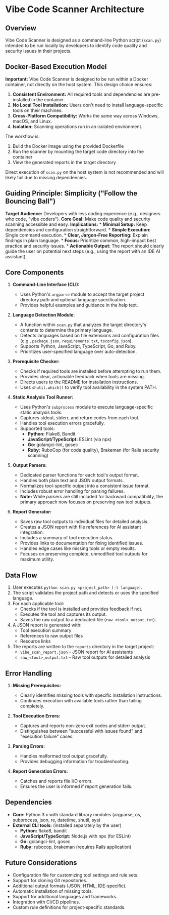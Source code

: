 # Vibe Code Scanner Architecture

## Overview

Vibe Code Scanner is designed as a command-line Python script (`scan.py`) intended to be run locally by developers to identify code quality and security issues in their projects.

## Docker-Based Execution Model

**Important:** Vibe Code Scanner is designed to be run within a Docker container, not directly on the host system. This design choice ensures:

1. **Consistent Environment:** All required tools and dependencies are pre-installed in the container.
2. **No Local Tool Installation:** Users don't need to install language-specific tools on their machines.
3. **Cross-Platform Compatibility:** Works the same way across Windows, macOS, and Linux.
4. **Isolation:** Scanning operations run in an isolated environment.

The workflow is:
1. Build the Docker image using the provided Dockerfile
2. Run the scanner by mounting the target code directory into the container
3. View the generated reports in the target directory

Direct execution of `scan.py` on the host system is not recommended and will likely fail due to missing dependencies.

## Guiding Principle: Simplicity ("Follow the Bouncing Ball")

**Target Audience:** Developers with less coding experience (e.g., designers who code, "vibe coders").
**Core Goal:** Make code quality and security scanning accessible and easy.
**Implications:**
    *   **Minimal Setup:** Keep dependencies and configuration straightforward.
    *   **Simple Execution:** Single command execution.
    *   **Clear, Jargon-Free Reporting:** Explain findings in plain language.
    *   **Focus:** Prioritize common, high-impact best practice and security issues.
    *   **Actionable Output:** The report should clearly guide the user on potential next steps (e.g., using the report with an IDE AI assistant).

## Core Components

1.  **Command-Line Interface (CLI):**
    *   Uses Python's `argparse` module to accept the target project directory path and optional language specification.
    *   Provides helpful examples and guidance in the help text.

2.  **Language Detection Module:**
    *   A function within `scan.py` that analyzes the target directory's contents to determine the primary language.
    *   Detects languages based on file extensions and configuration files (e.g., `package.json`, `requirements.txt`, `tsconfig.json`).
    *   Supports Python, JavaScript, TypeScript, Go, and Ruby.
    *   Prioritizes user-specified language over auto-detection.

3.  **Prerequisite Checker:**
    *   Checks if required tools are installed before attempting to run them.
    *   Provides clear, actionable feedback when tools are missing.
    *   Directs users to the README for installation instructions.
    *   Uses `shutil.which()` to verify tool availability in the system PATH.

4.  **Static Analysis Tool Runner:**
    *   Uses Python's `subprocess` module to execute language-specific static analysis tools.
    *   Captures stdout, stderr, and return codes from each tool.
    *   Handles tool execution errors gracefully.
    *   Supported tools:
        *   **Python:** Flake8, Bandit
        *   **JavaScript/TypeScript:** ESLint (via npx)
        *   **Go:** golangci-lint, gosec
        *   **Ruby:** RuboCop (for code quality), Brakeman (for Rails security scanning)

5.  **Output Parsers:**
    *   Dedicated parser functions for each tool's output format.
    *   Handles both plain text and JSON output formats.
    *   Normalizes tool-specific output into a consistent issue format.
    *   Includes robust error handling for parsing failures.
    *   **Note:** While parsers are still included for backward compatibility, the primary approach now focuses on preserving raw tool outputs.

6.  **Report Generator:**
    *   Saves raw tool outputs to individual files for detailed analysis.
    *   Creates a JSON report with file references for AI assistant integration.
    *   Includes a summary of tool execution status.
    *   Provides links to documentation for fixing identified issues.
    *   Handles edge cases like missing tools or empty results.
    *   Focuses on preserving complete, unmodified tool outputs for maximum utility.

## Data Flow

1.  User executes `python scan.py <project_path> [-l language]`.
2.  The script validates the project path and detects or uses the specified language.
3.  For each applicable tool:
    *   Checks if the tool is installed and provides feedback if not.
    *   Executes the tool and captures its output.
    *   Saves the raw output to a dedicated file (`raw_<tool>_output.txt`).
4.  A JSON report is generated with:
    *   Tool execution summary
    *   References to raw output files
    *   Resource links
5.  The reports are written to the `reports` directory in the target project:
    *   `vibe_scan_report.json` - JSON report for AI assistants
    *   `raw_<tool>_output.txt` - Raw tool outputs for detailed analysis

## Error Handling

1.  **Missing Prerequisites:**
    *   Clearly identifies missing tools with specific installation instructions.
    *   Continues execution with available tools rather than failing completely.

2.  **Tool Execution Errors:**
    *   Captures and reports non-zero exit codes and stderr output.
    *   Distinguishes between "successful with issues found" and "execution failure" cases.

3.  **Parsing Errors:**
    *   Handles malformed tool output gracefully.
    *   Provides debugging information for troubleshooting.

4.  **Report Generation Errors:**
    *   Catches and reports file I/O errors.
    *   Ensures the user is informed if report generation fails.

## Dependencies

*   **Core:** Python 3.x with standard library modules (argparse, os, subprocess, json, re, datetime, shutil, sys)
*   **External CLI tools:** (installed separately by the user)
    *   **Python:** flake8, bandit
    *   **JavaScript/TypeScript:** Node.js with npx (for ESLint)
    *   **Go:** golangci-lint, gosec
    *   **Ruby:** rubocop, brakeman (requires Rails application)

## Future Considerations

*   Configuration file for customizing tool settings and rule sets.
*   Support for cloning Git repositories.
*   Additional output formats (JSON, HTML, IDE-specific).
*   Automatic installation of missing tools.
*   Support for additional languages and frameworks.
*   Integration with CI/CD pipelines.
*   Custom rule definitions for project-specific standards.
